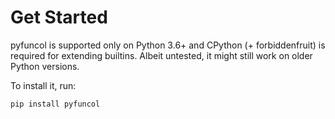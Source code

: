 # Get Started

pyfuncol is supported only on Python 3.6+ and CPython (+ forbiddenfruit) is required for extending builtins. Albeit untested, it might still work on older Python versions.

To install it, run:

```shell
pip install pyfuncol
```
